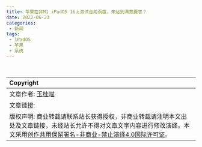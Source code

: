 ```yaml
---
title: 苹果在非M1 iPadOS 16上测试台前调度，未达到满意要求？
date: 2022-06-23
categories:
 - 新闻
tags:
 - iPadOS
 - 苹果
 - 系统
---
```



<br>

| Copyright |
| :-----|
| 文章作者: <a href="mailto:abcd2890000456@126.com">玉桂喵</a> |
| 文章链接: []() |
| 版权声明: 商业转载请联系站长获得授权，非商业转载请注明本文出处及文章链接，未经站长允许不得对文章文字内容进行修改演绎。本文采用[创作共用保留署名-非商业-禁止演绎4.0国际许可证](https://creativecommons.org/licenses/by-nc-nd/4.0/)。 |
